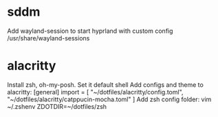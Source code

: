# sddm
Add wayland-session to start hyprland with custom config
/usr/share/wayland-sessions
# alacritty
Install zsh, oh-my-posh. Set it default shell
Add configs and theme to alacritty:
[general]
import = [
    "~/dotfiles/alacritty/config.toml",
    "~/dotfiles/alacritty/catppucin-mocha.toml"
]
Add zsh config folder:
vim ~/.zshenv
ZDOTDIR=~/dotfiles/zsh


